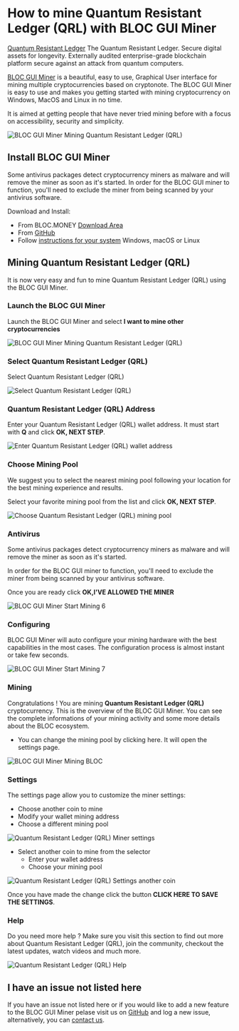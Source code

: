 # **How to mine Quantum Resistant Ledger (QRL) with BLOC GUI Miner**

[Quantum Resistant Ledger](https://www.theqrl.org) The Quantum Resistant Ledger. Secure digital assets for longevity. Externally audited enterprise-grade blockchain platform secure against an attack from quantum computers.

[BLOC GUI Miner](../mining/BLOC-GUI-Miner.md) is a beautiful, easy to use, Graphical User interface for mining multiple cryptocurrencies based on cryptonote. The BLOC GUI Miner is easy to use and makes you getting started with mining cryptocurrency on Windows, MacOS and Linux in no time.

It is aimed at getting people that have never tried mining before with a focus on accessibility, security and simplicity.

![BLOC GUI Miner Mining Quantum Resistant Ledger (QRL)](images/BLOC-GUI-MINER/SCREEN/screen-QRL.jpg)

## **Install BLOC GUI Miner**

Some antivirus packages detect cryptocurrency miners as malware and will remove the miner as soon as it's started. In order for the BLOC GUI miner to function, you'll need to exclude the miner from being scanned by your antivirus software.

Download and Install:

- From BLOC.MONEY [Download Area](https://bloc.money/download)
- From [GitHub](https://github.com/furiousteam/GUI-miner/releases/latest)
- Follow [instructions for your system](../mining/BLOC-GUI-Miner-using.md) Windows, macOS or Linux 

## **Mining Quantum Resistant Ledger (QRL)**

It is now very easy and fun to mine Quantum Resistant Ledger (QRL) using the BLOC GUI Miner.

### **Launch the BLOC GUI Miner**

Launch the BLOC GUI Miner and select **I want to mine other cryptocurrencies**

![BLOC GUI Miner Mining Quantum Resistant Ledger (QRL)](images/BLOC-GUI-MINER/BLOC-GUI-Miner-v0.0.3-miner-setup.png)

### **Select Quantum Resistant Ledger (QRL)**

Select Quantum Resistant Ledger (QRL)

![Select Quantum Resistant Ledger (QRL)](images/BLOC-GUI-MINER/XMRIG.png)

### **Quantum Resistant Ledger (QRL) Address**

Enter your Quantum Resistant Ledger (QRL) wallet address. It must start with **Q** and click **OK, NEXT STEP**.

![Enter Quantum Resistant Ledger (QRL) wallet address](images/BLOC-GUI-MINER/qrl-address.png)

### **Choose Mining Pool**

We suggest you to select the nearest mining pool following your location for the best mining experience and results.

Select your favorite mining pool from the list and click **OK, NEXT STEP**.

![Choose Quantum Resistant Ledger (QRL) mining pool](images/BLOC-GUI-MINER/qrl-pool.png)

### **Antivirus**

Some antivirus packages detect cryptocurrency miners as malware and will remove the miner as soon as it's started.

In order for the BLOC GUI miner to function, you'll need to exclude the miner from being scanned by your antivirus software.

Once you are ready click **OK,I'VE ALLOWED THE MINER**

![BLOC GUI Miner Start Mining 6](images/BLOC-GUI-MINER/BLOC-GUI-Miner-v0.0.3-antivirus.png)

### **Configuring**

BLOC GUI Miner will auto configure your mining hardware with the best capabilities in the most cases. The configuration process is almost instant or take few seconds.

![BLOC GUI Miner Start Mining 7](images/BLOC-GUI-MINER/BLOC-GUI-Miner-v0.0.3-ready.png)

### **Mining**

Congratulations ! You are mining **Quantum Resistant Ledger (QRL)** cryptocurrency. This is the overview of the BLOC GUI Miner. You can see the complete informations of your mining activity and some more details about the BLOC ecosystem.

- You can change the mining pool by clicking here. It will open the settings page.

![BLOC GUI Miner Mining BLOC](images/BLOC-GUI-MINER/13-MINING-QRL.png)

### **Settings** <a name="Quantum Resistant Ledger (QRL)-settings"></a>

The settings page allow you to customize the miner settings:

- Choose another coin to mine
- Modify your wallet mining address
- Choose a different mining pool

![Quantum Resistant Ledger (QRL) Miner settings](images/BLOC-GUI-MINER/qrl-settings.png)

- Select another coin to mine from the selector
    * Enter your wallet address
    * Choose your mining pool

![Quantum Resistant Ledger (QRL) Settings another coin](images/BLOC-GUI-MINER/qrl-settings2.png)

Once you have made the change click the button **CLICK HERE TO SAVE THE SETTINGS**.

### **Help**

Do you need more help ? Make sure you visit this section to find out more about Quantum Resistant Ledger (QRL), join the community, checkout the latest updates, watch videos and much more.

![Quantum Resistant Ledger (QRL) Help](images/BLOC-GUI-MINER/qrl-help.png)

## **I have an issue not listed here**

If you have an issue not listed here or if you would like to add a new feature to the BLOC GUI Miner pelase visit us on [GitHub](https://github.com/furiousteam/GUI-miner) and log a new issue, alternatively, you can [contact us](../about/Community.md).